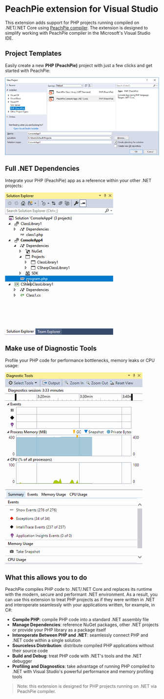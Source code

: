 # PeachPie extension for Visual Studio

This extension adds support for PHP projects running compiled on .NET/.NET Core using [PeachPie compiler](https://www.peachpie.io). The extension is designed to simplify working with PeachPie compiler in the Microsoft's Visual Studio IDE.

## Project Templates

Easily create a new **PHP (PeachPie)** project with just a few clicks and get started with PeachPie:

![New Project](https://raw.githubusercontent.com/iolevel/peachpie-vs/master/imgs/new-project.png?raw=true "New PeachPie Project Templates")

## Full .NET Dependencies

Integrate your PHP (PeachPie) app as a reference within your other .NET projects:

![Dependencies](https://github.com/iolevel/peachpie-vs/blob/master/imgs/project-system.gif?raw=true "NuGet Packages, Project References")

## Make use of Diagnostic Tools

Profile your PHP code for performance bottlenecks, memory leaks or CPU usage:

![Diagnostic Tools](https://github.com/iolevel/peachpie-vs/blob/master/imgs/diagnostic-tools.gif?raw=true "Diagnostic Tools")

## What this allows you to do

PeachPie compiles PHP code to .NET/.NET Core and replaces its runtime with the modern, secure and performant .NET environment. As a result, you can use this extension to treat PHP projects as if they were written in .NET and interoperate seamlessly with your applications written, for example, in C#:

* __Compile PHP__: compile PHP code into a standard .NET assembly file
* __Manage Dependencies__: reference NuGet packages, other .NET projects or provide your PHP library as a package itself
* __Interoperate Between PHP and .NET__: seamlessly connect PHP and .NET code within a single solution
* __Sourceless Distribution__: distribute compiled PHP applications without their source code
* __Build and Debug__: treat PHP code with .NET's tools and the .NET debugger
* __Profiling and Diagnostics__: take advantage of running PHP compiled to .NET with Visual Studio's powerful performance and memory profiling tools

> Note: this extension is designed for PHP projects running on .NET via PeachPie compiler.
